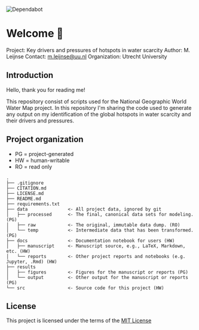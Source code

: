 ![Dependabot](https://img.shields.io/github/languages/code-size/myrtheleijnse/1_hotspots_waterscarcity)

# Welcome :star2:
Project: Key drivers and pressures of hotspots in water scarcity
Author: M. Leijnse
Contact: m.leijnse@uu.nl
Organization: Utrecht University

## Introduction
Hello, thank you for reading me!

This repository consist of scripts used for the National Geographic World Water Map project. 
In this repository I'm sharing the code used to generate any output on my identification of the global hotspots in water scarcity and their drivers and pressures.

## Project organization
- PG = project-generated
- HW = human-writable
- RO = read only
```
.
├── .gitignore
├── CITATION.md
├── LICENSE.md
├── README.md
├── requirements.txt
├── data               <- All project data, ignored by git
│   ├── processed      <- The final, canonical data sets for modeling. (PG)
│   ├── raw            <- The original, immutable data dump. (RO)
│   └── temp           <- Intermediate data that has been transformed. (PG)
├── docs               <- Documentation notebook for users (HW)
│   ├── manuscript     <- Manuscript source, e.g., LaTeX, Markdown, etc. (HW)
│   └── reports        <- Other project reports and notebooks (e.g. Jupyter, .Rmd) (HW)
├── results
│   ├── figures        <- Figures for the manuscript or reports (PG)
│   └── output         <- Other output for the manuscript or reports (PG)
└── src                <- Source code for this project (HW)

```


## License
This project is licensed under the terms of the [MIT License](/LICENSE.md)
